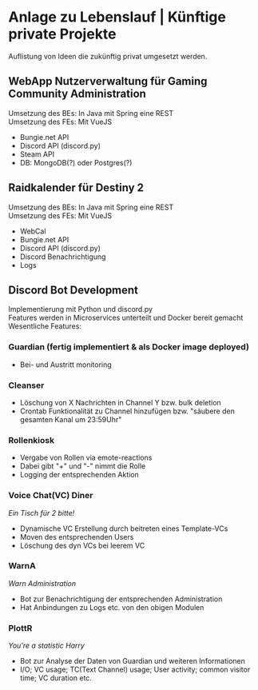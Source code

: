# Anlage zu Lebenslauf | Künftige private Projekte
Auflistung von Ideen die zukünftig privat umgesetzt werden.  


## WebApp Nutzerverwaltung für Gaming Community Administration
Umsetzung des BEs: In Java mit Spring eine REST  
Umsetzung des FEs: Mit VueJS  
- Bungie.net API
- Discord API (discord.py)
- Steam API
- DB: MongoDB(?) oder Postgres(?) 

## Raidkalender für Destiny 2
Umsetzung des BEs: In Java mit Spring eine REST  
Umsetzung des FEs: Mit VueJS  
- WebCal 
- Bungie.net API
- Discord API (discord.py)
- Discord Benachrichtigung
- Logs

## Discord Bot Development
Implementierung mit Python und discord.py  
Features werden in Microservices unterteilt und Docker bereit gemacht  
Wesentliche Features:  

### Guardian (fertig implementiert & als Docker image deployed)
- Bei- und Austritt monitoring 

### Cleanser
- Löschung von X Nachrichten in Channel Y bzw. bulk deletion
- Crontab Funktionalität zu Channel hinzufügen bzw. "säubere den gesamten Kanal um 23:59Uhr"

### Rollenkiosk 
- Vergabe von Rollen via emote-reactions
- Dabei gibt "+" und "-" nimmt die Rolle
- Logging der entsprechenden Aktion

### Voice Chat(VC) Diner
*Ein Tisch für 2 bitte!*
- Dynamische VC Erstellung durch beitreten eines Template-VCs 
- Moven des entsprechenden Users
- Löschung des dyn VCs bei leerem VC

### WarnA
*Warn Administration*
- Bot zur Benachrichtigung der entsprechenden Administration
- Hat Anbindungen zu Logs etc. von den obigen Modulen

### PlottR
*You're a statistic Harry*
- Bot zur Analyse der Daten von Guardian und weiteren Informationen
- I/O; VC usage; TC(Text Channel) usage; User activity; common visitor time; VC duration etc.

